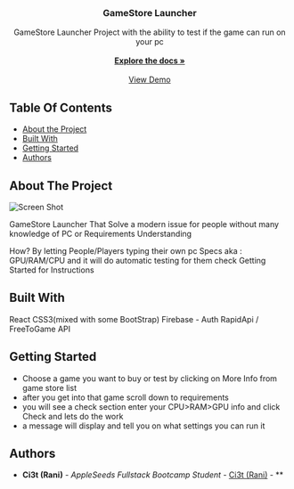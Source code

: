 <br/>
<p align="center">
 

  <h3 align="center">GameStore Launcher</h3>

  <p align="center">
    GameStore Launcher Project with the ability to test if the game can run on your pc
    <br/>
    <br/>
    <a href="https://github.com/Ci3t/GameStore"><strong>Explore the docs »</strong></a>
    <br/>
    <br/>
    <a href="https://bit.ly/gamestore7">View Demo</a>
   
  </p>
</p>



## Table Of Contents

* [About the Project](#about-the-project)
* [Built With](#built-with)
* [Getting Started](#getting-started)
* [Authors](#authors)


## About The Project

![Screen Shot](https://i.postimg.cc/76ZGvJzZ/Home-Page-Game-Store.jpg)

GameStore Launcher That Solve a modern issue for people without many knowledge of PC or Requirements Understanding

How?
By letting People/Players typing their own pc Specs aka : GPU/RAM/CPU
and it will do automatic testing for them 
check Getting Started for Instructions 



## Built With

React
CSS3(mixed with some BootStrap)
Firebase - Auth
RapidApi / FreeToGame API



## Getting Started

* Choose a game you want to buy or test by clicking on More Info from game store list
* after you get into that game scroll down to requirements 
* you will see a check section enter your CPU>RAM>GPU info and click Check and lets do the work 
* a message will display and tell you on what settings you can run it





## Authors

* **Ci3t (Rani)** - *AppleSeeds Fullstack Bootcamp Student* - [Ci3t (Rani)](https://github.com/Ci3t/) - **

